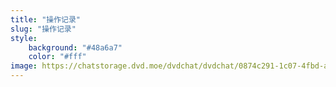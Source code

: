 ```yaml
---
title: "操作记录"
slug: "操作记录"
style:
    background: "#48a6a7"
    color: "#fff"
image: https://chatstorage.dvd.moe/dvdchat/dvdchat/0874c291-1c07-4fbd-a50f-a1d02a9698c8.jpg
---
```

